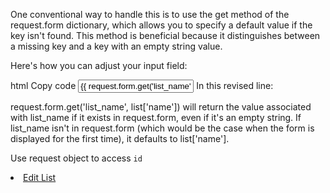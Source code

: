 One conventional way to handle this is to use the get method of the request.form dictionary, which allows you to specify a default value if the key isn't found. This method is beneficial because it distinguishes between a missing key and a key with an empty string value.

Here's how you can adjust your input field:

html
Copy code
<input name="list_name" type="text" value="{{ request.form.get('list_name', list['name']) }}">
In this revised line:

request.form.get('list_name', list['name']) will return the value associated with list_name if it exists in request.form, even if it's an empty string.
If list_name isn't in request.form (which would be the case when the form is displayed for the first time), it defaults to list['name'].

Use request object to access `id` <li><a href="/lists/{{request.view_args.id}}/edit">Edit List</a></li>